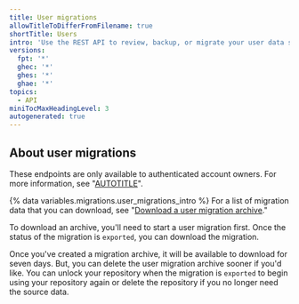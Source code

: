 ```yaml
---
title: User migrations
allowTitleToDifferFromFilename: true
shortTitle: Users
intro: 'Use the REST API to review, backup, or migrate your user data stored on {% data variables.product.product_name %}.com.'
versions:
  fpt: '*'
  ghec: '*'
  ghes: '*'
  ghae: '*'
topics:
  - API
miniTocMaxHeadingLevel: 3
autogenerated: true
---
```


## About user migrations

These endpoints are only available to authenticated account owners. For more information, see "[AUTOTITLE](/rest/overview/other-authentication-methods)".

{% data variables.migrations.user_migrations_intro %} For a list of migration data that you can download, see "[Download a user migration archive](#download-a-user-migration-archive)."

To download an archive, you'll need to start a user migration first. Once the status of the migration is `exported`, you can download the migration.

Once you've created a migration archive, it will be available to download for seven days. But, you can delete the user migration archive sooner if you'd like. You can unlock your repository when the migration is `exported` to begin using your repository again or delete the repository if you no longer need the source data.


<!-- Content after this section is automatically generated -->
